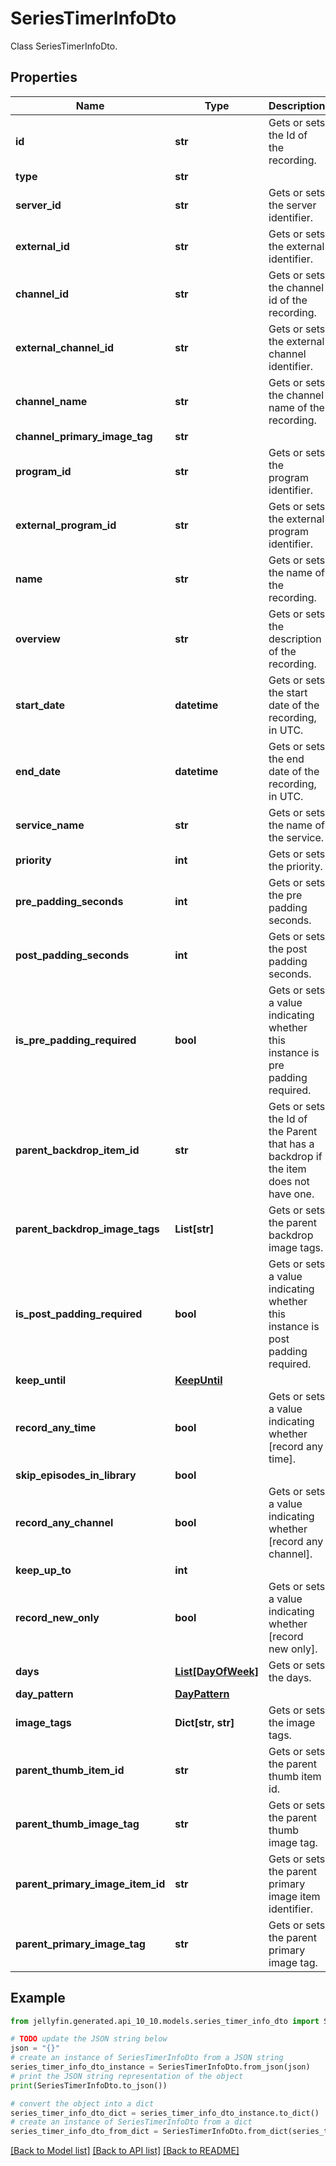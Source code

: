 # SeriesTimerInfoDto

Class SeriesTimerInfoDto.

## Properties

Name | Type | Description | Notes
------------ | ------------- | ------------- | -------------
**id** | **str** | Gets or sets the Id of the recording. | [optional] 
**type** | **str** |  | [optional] 
**server_id** | **str** | Gets or sets the server identifier. | [optional] 
**external_id** | **str** | Gets or sets the external identifier. | [optional] 
**channel_id** | **str** | Gets or sets the channel id of the recording. | [optional] 
**external_channel_id** | **str** | Gets or sets the external channel identifier. | [optional] 
**channel_name** | **str** | Gets or sets the channel name of the recording. | [optional] 
**channel_primary_image_tag** | **str** |  | [optional] 
**program_id** | **str** | Gets or sets the program identifier. | [optional] 
**external_program_id** | **str** | Gets or sets the external program identifier. | [optional] 
**name** | **str** | Gets or sets the name of the recording. | [optional] 
**overview** | **str** | Gets or sets the description of the recording. | [optional] 
**start_date** | **datetime** | Gets or sets the start date of the recording, in UTC. | [optional] 
**end_date** | **datetime** | Gets or sets the end date of the recording, in UTC. | [optional] 
**service_name** | **str** | Gets or sets the name of the service. | [optional] 
**priority** | **int** | Gets or sets the priority. | [optional] 
**pre_padding_seconds** | **int** | Gets or sets the pre padding seconds. | [optional] 
**post_padding_seconds** | **int** | Gets or sets the post padding seconds. | [optional] 
**is_pre_padding_required** | **bool** | Gets or sets a value indicating whether this instance is pre padding required. | [optional] 
**parent_backdrop_item_id** | **str** | Gets or sets the Id of the Parent that has a backdrop if the item does not have one. | [optional] 
**parent_backdrop_image_tags** | **List[str]** | Gets or sets the parent backdrop image tags. | [optional] 
**is_post_padding_required** | **bool** | Gets or sets a value indicating whether this instance is post padding required. | [optional] 
**keep_until** | [**KeepUntil**](KeepUntil.md) |  | [optional] 
**record_any_time** | **bool** | Gets or sets a value indicating whether [record any time]. | [optional] 
**skip_episodes_in_library** | **bool** |  | [optional] 
**record_any_channel** | **bool** | Gets or sets a value indicating whether [record any channel]. | [optional] 
**keep_up_to** | **int** |  | [optional] 
**record_new_only** | **bool** | Gets or sets a value indicating whether [record new only]. | [optional] 
**days** | [**List[DayOfWeek]**](DayOfWeek.md) | Gets or sets the days. | [optional] 
**day_pattern** | [**DayPattern**](DayPattern.md) |  | [optional] 
**image_tags** | **Dict[str, str]** | Gets or sets the image tags. | [optional] 
**parent_thumb_item_id** | **str** | Gets or sets the parent thumb item id. | [optional] 
**parent_thumb_image_tag** | **str** | Gets or sets the parent thumb image tag. | [optional] 
**parent_primary_image_item_id** | **str** | Gets or sets the parent primary image item identifier. | [optional] 
**parent_primary_image_tag** | **str** | Gets or sets the parent primary image tag. | [optional] 

## Example

```python
from jellyfin.generated.api_10_10.models.series_timer_info_dto import SeriesTimerInfoDto

# TODO update the JSON string below
json = "{}"
# create an instance of SeriesTimerInfoDto from a JSON string
series_timer_info_dto_instance = SeriesTimerInfoDto.from_json(json)
# print the JSON string representation of the object
print(SeriesTimerInfoDto.to_json())

# convert the object into a dict
series_timer_info_dto_dict = series_timer_info_dto_instance.to_dict()
# create an instance of SeriesTimerInfoDto from a dict
series_timer_info_dto_from_dict = SeriesTimerInfoDto.from_dict(series_timer_info_dto_dict)
```
[[Back to Model list]](../README.md#documentation-for-models) [[Back to API list]](../README.md#documentation-for-api-endpoints) [[Back to README]](../README.md)


